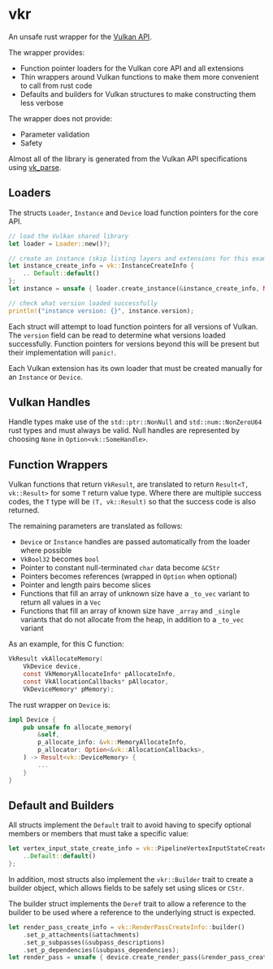 # vkr

An unsafe rust wrapper for the [Vulkan API](https://www.khronos.org/registry/vulkan/).

The wrapper provides:
* Function pointer loaders for the Vulkan core API and all extensions
* Thin wrappers around Vulkan functions to make them more convenient to call from rust code
* Defaults and builders for Vulkan structures to make constructing them less verbose

The wrapper does not provide:
* Parameter validation
* Safety

Almost all of the library is generated from the Vulkan API specifications using [vk_parse](https://github.com/krolli/vk-parse).

## Loaders

The structs `Loader`, `Instance` and `Device` load function pointers for the core API.

```rust
// load the Vulkan shared library
let loader = Loader::new()?;

// create an instance (skip listing layers and extensions for this example)
let instance_create_info = vk::InstanceCreateInfo {
    .. Default::default()
};
let instance = unsafe { loader.create_instance(&instance_create_info, None) }?;

// check what version loaded successfully
println!("instance version: {}", instance.version);
```

Each struct will attempt to load function pointers for all versions of Vulkan.  The `version` field can be read to determine what versions loaded successfully.  Function pointers for versions beyond this will be present but their implementation will `panic!`.

Each Vulkan extension has its own loader that must be created manually for an `Instance` or `Device`.

## Vulkan Handles

Handle types make use of the `std::ptr::NonNull` and `std::num::NonZeroU64` rust types and must always be valid.  Null handles are represented by choosing `None` in `Option<vk::SomeHandle>`.

## Function Wrappers

Vulkan functions that return `VkResult`, are translated to return `Result<T, vk::Result>` for some `T` return value type.  Where there are multiple success codes, the `T` type will be `(T, vk::Result)` so that the success code is also returned.

The remaining parameters are translated as follows:

* `Device` or `Instance` handles are passed automatically from the loader where possible
* `VkBool32` becomes `bool`
* Pointer to constant null-terminated `char` data become `&CStr`
* Pointers becomes references (wrapped in `Option` when optional)
* Pointer and length pairs become slices
* Functions that fill an array of unknown size have a `_to_vec` variant to return all values in a `Vec`
* Functions that fill an array of known size have `_array` and `_single` variants that do not allocate from the heap, in addition to a `_to_vec` variant

As an example, for this C function:

```C
VkResult vkAllocateMemory(
    VkDevice device,
    const VkMemoryAllocateInfo* pAllocateInfo,
    const VkAllocationCallbacks* pAllocator,
    VkDeviceMemory* pMemory);
```

The rust wrapper on `Device` is:

```rust
impl Device {
    pub unsafe fn allocate_memory(
        &self,
        p_allocate_info: &vk::MemoryAllocateInfo,
        p_allocator: Option<&vk::AllocationCallbacks>,
    ) -> Result<vk::DeviceMemory> {
        ...
    }
}
```

## Default and Builders

All structs implement the `Default` trait to avoid having to specify optional members or members that must take a specific value:

```rust
let vertex_input_state_create_info = vk::PipelineVertexInputStateCreateInfo {
    ..Default::default()
};
```

In addition, most structs also implement the `vkr::Builder` trait to create a builder object, which allows fields to be safely set using slices or `CStr`.

The builder struct implements the `Deref` trait to allow a reference to the builder to be used where a reference to the underlying struct is expected.

```rust
let render_pass_create_info = vk::RenderPassCreateInfo::builder()
    .set_p_attachments(&attachments)
    .set_p_subpasses(&subpass_descriptions)
    .set_p_dependencies(&subpass_dependencies);
let render_pass = unsafe { device.create_render_pass(&render_pass_create_info, None) }?;
```
